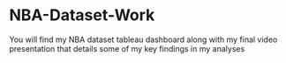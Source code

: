# NBA-Dataset-Work
You will find my NBA dataset tableau dashboard along with my final video presentation that details some of my key findings in my analyses
